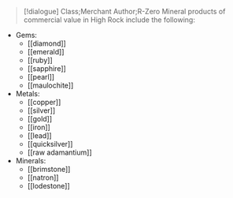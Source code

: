 >[!dialogue] Class;Merchant Author;R-Zero
>Mineral products of commercial value in High Rock include the following:
- Gems:
	- [[diamond]]
	- [[emerald]]
	- [[ruby]]
	- [[sapphire]]
	- [[pearl]]
	- [[maulochite]]
- Metals:
	- [[copper]]
	- [[silver]]
	- [[gold]]
	- [[iron]]
	- [[lead]]
	- [[quicksilver]]
	- [[raw adamantium]]
- Minerals:
	- [[brimstone]]
	- [[natron]]
	- [[lodestone]]